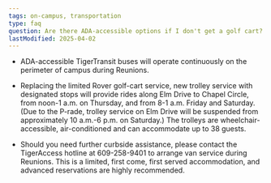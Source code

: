 ```yaml
---
tags: on-campus, transportation
type: faq
question: Are there ADA-accessible options if I don't get a golf cart?
lastModified: 2025-04-02
---
```

- ADA-accessible TigerTransit buses will operate continuously on the perimeter of campus during Reunions.

- Replacing the limited Rover golf-cart service, new trolley service with designated stops will provide rides along Elm Drive to Chapel Circle, from noon-1 a.m. on Thursday, and from 8-1 a.m. Friday and Saturday. (Due to the P-rade, trolley service on Elm Drive will be suspended from approximately 10 a.m.-6 p.m. on Saturday.) The trolleys are wheelchair-accessible, air-conditioned and can accommodate up to 38 guests.

- Should you need further curbside assistance, please contact the TigerAccess hotline at 609-258-9401 to arrange van service during Reunions. This is a limited, first come, first served accommodation, and advanced reservations are highly recommended.
